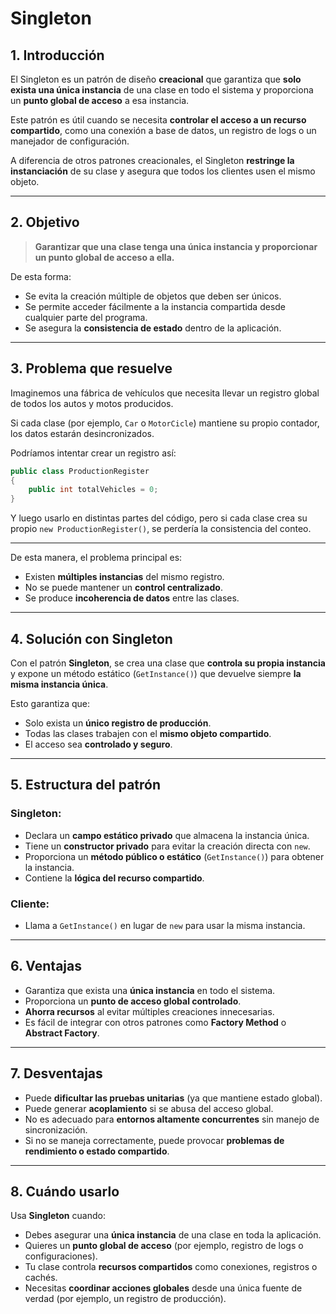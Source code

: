 # **Singleton**

## 1. Introducción

El Singleton es un patrón de diseño **creacional** que garantiza que **solo exista una única instancia** de una clase en todo el sistema y proporciona un **punto global de acceso** a esa instancia.  

Este patrón es útil cuando se necesita **controlar el acceso a un recurso compartido**, como una conexión a base de datos, un registro de logs o un manejador de configuración.  

A diferencia de otros patrones creacionales, el Singleton **restringe la instanciación** de su clase y asegura que todos los clientes usen el mismo objeto.

---

## 2. Objetivo

> **Garantizar que una clase tenga una única instancia y proporcionar un punto global de acceso a ella.**

De esta forma:
- Se evita la creación múltiple de objetos que deben ser únicos.  
- Se permite acceder fácilmente a la instancia compartida desde cualquier parte del programa.  
- Se asegura la **consistencia de estado** dentro de la aplicación.

---

## 3. Problema que resuelve

Imaginemos una fábrica de vehículos que necesita llevar un registro global de todos los autos y motos producidos.  

Si cada clase (por ejemplo, `Car` o `MotorCicle`) mantiene su propio contador, los datos estarán desincronizados.  

Podríamos intentar crear un registro así:

```csharp
public class ProductionRegister
{
    public int totalVehicles = 0;
}
```

Y luego usarlo en distintas partes del código, pero si cada clase crea su propio `new ProductionRegister()`, se perdería la consistencia del conteo.

---

De esta manera, el problema principal es:

- Existen **múltiples instancias** del mismo registro.  
- No se puede mantener un **control centralizado**.  
- Se produce **incoherencia de datos** entre las clases.

---

## 4. Solución con Singleton

Con el patrón **Singleton**, se crea una clase que **controla su propia instancia** y expone un método estático (`GetInstance()`) que devuelve siempre **la misma instancia única**.

Esto garantiza que:

- Solo exista un **único registro de producción**.  
- Todas las clases trabajen con el **mismo objeto compartido**.  
- El acceso sea **controlado y seguro**.

---

## 5. Estructura del patrón

### **Singleton:**

- Declara un **campo estático privado** que almacena la instancia única.  
- Tiene un **constructor privado** para evitar la creación directa con `new`.  
- Proporciona un **método público o estático** (`GetInstance()`) para obtener la instancia.  
- Contiene la **lógica del recurso compartido**.

### **Cliente:**

- Llama a `GetInstance()` en lugar de `new` para usar la misma instancia.

---

## 6. Ventajas

- Garantiza que exista una **única instancia** en todo el sistema.  
- Proporciona un **punto de acceso global controlado**.  
- **Ahorra recursos** al evitar múltiples creaciones innecesarias.  
- Es fácil de integrar con otros patrones como **Factory Method** o **Abstract Factory**.

---

## 7. Desventajas

- Puede **dificultar las pruebas unitarias** (ya que mantiene estado global).  
- Puede generar **acoplamiento** si se abusa del acceso global.  
- No es adecuado para **entornos altamente concurrentes** sin manejo de sincronización.  
- Si no se maneja correctamente, puede provocar **problemas de rendimiento o estado compartido**.

---

## 8. Cuándo usarlo

Usa **Singleton** cuando:

- Debes asegurar una **única instancia** de una clase en toda la aplicación.  
- Quieres un **punto global de acceso** (por ejemplo, registro de logs o configuraciones).  
- Tu clase controla **recursos compartidos** como conexiones, registros o cachés.  
- Necesitas **coordinar acciones globales** desde una única fuente de verdad (por ejemplo, un registro de producción).


